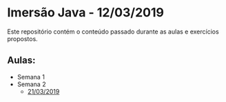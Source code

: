 
# Imersão Java - 12/03/2019

Este repositório contém o conteúdo passado durante as aulas e exercícios propostos.

## Aulas:
* Semana 1
* Semana 2
    * [21/03/2019](./aulas/2019_03_21.md) 
